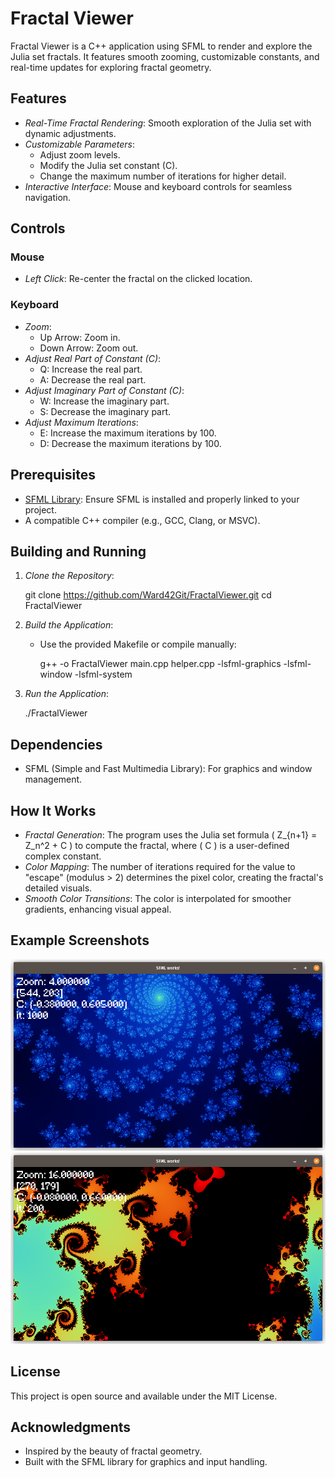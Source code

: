 # Fractal Viewer

Fractal Viewer is a C++ application using SFML to render and explore the Julia set fractals. It features smooth zooming, customizable constants, and real-time updates for exploring fractal geometry.

## Features

- *Real-Time Fractal Rendering*: Smooth exploration of the Julia set with dynamic adjustments.
- *Customizable Parameters*:
  - Adjust zoom levels.
  - Modify the Julia set constant (C).
  - Change the maximum number of iterations for higher detail.
- *Interactive Interface*: Mouse and keyboard controls for seamless navigation.

## Controls

### Mouse
- *Left Click*: Re-center the fractal on the clicked location.

### Keyboard
- *Zoom*:
  - Up Arrow: Zoom in.
  - Down Arrow: Zoom out.
- *Adjust Real Part of Constant (C)*:
  - Q: Increase the real part.
  - A: Decrease the real part.
- *Adjust Imaginary Part of Constant (C)*:
  - W: Increase the imaginary part.
  - S: Decrease the imaginary part.
- *Adjust Maximum Iterations*:
  - E: Increase the maximum iterations by 100.
  - D: Decrease the maximum iterations by 100.

## Prerequisites

- [SFML Library](https://www.sfml-dev.org/): Ensure SFML is installed and properly linked to your project.
- A compatible C++ compiler (e.g., GCC, Clang, or MSVC).

## Building and Running

1. *Clone the Repository*:
   
   git clone https://github.com/Ward42Git/FractalViewer.git
   cd FractalViewer
   

2. *Build the Application*:
   - Use the provided Makefile or compile manually:
     
     g++ -o FractalViewer main.cpp helper.cpp -lsfml-graphics -lsfml-window -lsfml-system
     

3. *Run the Application*:
   
   ./FractalViewer
   

## Dependencies

- SFML (Simple and Fast Multimedia Library): For graphics and window management.

## How It Works

- *Fractal Generation*: The program uses the Julia set formula \( Z_{n+1} = Z_n^2 + C \) to compute the fractal, where \( C \) is a user-defined complex constant.
- *Color Mapping*: The number of iterations required for the value to "escape" (modulus > 2) determines the pixel color, creating the fractal's detailed visuals.
- *Smooth Color Transitions*: The color is interpolated for smoother gradients, enhancing visual appeal.

## Example Screenshots

![julia image](./julia1.png)
![julia image](./julia2.png)

## License

This project is open source and available under the MIT License.

## Acknowledgments

- Inspired by the beauty of fractal geometry.
- Built with the SFML library for graphics and input handling.
